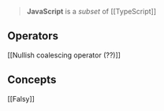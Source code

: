 > **JavaScript** is a *subset* of  [[TypeScript]]

## Operators

[[Nullish coalescing operator (??)]]


## Concepts

[[Falsy]]
